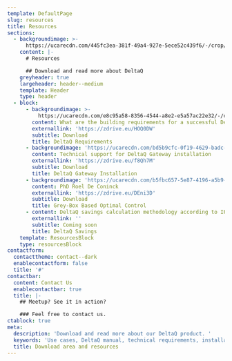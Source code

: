 ```yaml
---
template: DefaultPage
slug: resources
title: Resources
sections:
  - backgroundimage: >-
      https://ucarecdn.com/445fc3ea-381f-49a4-927e-5ece52c439f6/-/crop/2027x1427/239,101/-/preview/
    content: |-
      # Resources

      ## Download and read more about DeltaQ
    greyheader: true
    largeheader: header--medium
    template: Header
    type: header
  - block:
      - backgroundimage: >-
          https://ucarecdn.com/e8c95a58-8356-4544-a8e2-e5a57ac22e32/-/crop/1260x634/0,0/-/preview/
        content: What are the building requirements for a successful DeltaQ integration
        externallink: 'https://zdrive.eu/HOQ0DW'
        subtitle: Download
        title: DeltaQ Requirements
      - backgroundimage: 'https://ucarecdn.com/bd5b9cfc-0f19-4629-badc-9d3c4a74091f/'
        content: Technical support for DeltaQ Gateway installation
        externallink: 'https://zdrive.eu/f8Qh7M'
        subtitle: Download
        title: DeltaQ Gateway Installation
      - backgroundimage: 'https://ucarecdn.com/b5fbc657-5e87-4196-a5b9-9f157461fb42/'
        content: PhD Roel De Coninck
        externallink: 'https://zdrive.eu/DEni3D'
        subtitle: Download
        title: Grey-Box Based Optimal Control
      - content: DeltaQ savings calculation methodology according to IPMVP
        externallink: ''
        subtitle: Coming soon
        title: DeltaQ Savings
    template: ResourcesBlock
    type: resourcesBlock
contactform:
  contacttheme: contact--dark
  enablecontactform: false
  title: '#'
contactbar:
  content: Contact Us
  enablecontactbar: true
  title: |-
    ## Meetup? See it in action?

    ### Feel free to contact us.
ctablock: true
meta:
  description: 'Download and read more about our DeltaQ product. '
  keywords: 'Use cases, DeltaQ manual, technical requirements, installation guide '
  title: Download area and resources
---
```


